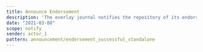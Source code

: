 ```yaml
---
title: Announce Endorsement
description: 'The overlay journal notifies the repository of its endorsement'
date: "2021-03-08"
scope: notify
sender: actor_1
pattern: announcement/endorsement_successful_standalone
---
```


